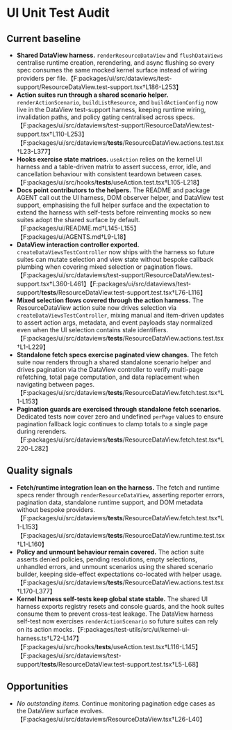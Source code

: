 # UI Unit Test Audit

## Current baseline

- **Shared DataView harness.** `renderResourceDataView` and `flushDataViews` centralise runtime creation, rerendering, and async flushing so every spec consumes the same mocked kernel surface instead of wiring providers per file.【F:packages/ui/src/dataviews/test-support/ResourceDataView.test-support.tsx†L186-L253】
- **Action suites run through a shared scenario helper.** `renderActionScenario`, `buildListResource`, and `buildActionConfig` now live in the DataView test-support harness, keeping runtime wiring, invalidation paths, and policy gating centralised across specs.【F:packages/ui/src/dataviews/test-support/ResourceDataView.test-support.tsx†L110-L253】【F:packages/ui/src/dataviews/**tests**/ResourceDataView.actions.test.tsx†L23-L377】
- **Hooks exercise state matrices.** `useAction` relies on the kernel UI harness and a table-driven matrix to assert success, error, idle, and cancellation behaviour with consistent teardown between cases.【F:packages/ui/src/hooks/**tests**/useAction.test.tsx†L105-L218】
- **Docs point contributors to the helpers.** The README and package AGENT call out the UI harness, DOM observer helper, and DataView test support, emphasising the full helper surface and the expectation to extend the harness with self-tests before reinventing mocks so new suites adopt the shared surface by default.【F:packages/ui/README.md†L145-L155】【F:packages/ui/AGENTS.md†L9-L18】
- **DataView interaction controller exported.** `createDataViewsTestController` now ships with the harness so future suites can mutate selection and view state without bespoke callback plumbing when covering mixed selection or pagination flows.【F:packages/ui/src/dataviews/test-support/ResourceDataView.test-support.tsx†L360-L461】【F:packages/ui/src/dataviews/test-support/**tests**/ResourceDataView.test-support.test.tsx†L76-L116】
- **Mixed selection flows covered through the action harness.** The ResourceDataView action suite now drives selection via `createDataViewsTestController`, mixing manual and item-driven updates to assert action args, metadata, and event payloads stay normalized even when the UI selection contains stale identifiers.【F:packages/ui/src/dataviews/**tests**/ResourceDataView.actions.test.tsx†L1-L229】
- **Standalone fetch specs exercise paginated view changes.** The fetch suite now renders through a shared standalone scenario helper and drives pagination via the DataView controller to verify multi-page refetching, total page computation, and data replacement when navigating between pages.【F:packages/ui/src/dataviews/**tests**/ResourceDataView.fetch.test.tsx†L1-L153】
- **Pagination guards are exercised through standalone fetch scenarios.** Dedicated tests now cover zero and undefined `perPage` values to ensure pagination fallback logic continues to clamp totals to a single page during rerenders.【F:packages/ui/src/dataviews/**tests**/ResourceDataView.fetch.test.tsx†L220-L282】

## Quality signals

- **Fetch/runtime integration lean on the harness.** The fetch and runtime specs render through `renderResourceDataView`, asserting reporter errors, pagination data, standalone runtime support, and DOM metadata without bespoke providers.【F:packages/ui/src/dataviews/**tests**/ResourceDataView.fetch.test.tsx†L1-L153】【F:packages/ui/src/dataviews/**tests**/ResourceDataView.runtime.test.tsx†L1-L160】
- **Policy and unmount behaviour remain covered.** The action suite asserts denied policies, pending resolutions, empty selections, unhandled errors, and unmount scenarios using the shared scenario builder, keeping side-effect expectations co-located with helper usage.【F:packages/ui/src/dataviews/**tests**/ResourceDataView.actions.test.tsx†L170-L377】
- **Kernel harness self-tests keep global state stable.** The shared UI harness exports registry resets and console guards, and the hook suites consume them to prevent cross-test leakage. The DataView harness self-test now exercises `renderActionScenario` so future suites can rely on its action mocks.【F:packages/test-utils/src/ui/kernel-ui-harness.ts†L72-L147】【F:packages/ui/src/hooks/**tests**/useAction.test.tsx†L116-L145】【F:packages/ui/src/dataviews/test-support/**tests**/ResourceDataView.test-support.test.tsx†L5-L68】

## Opportunities

- _No outstanding items._ Continue monitoring pagination edge cases as the DataView surface evolves.【F:packages/ui/src/dataviews/ResourceDataView.tsx†L26-L40】
